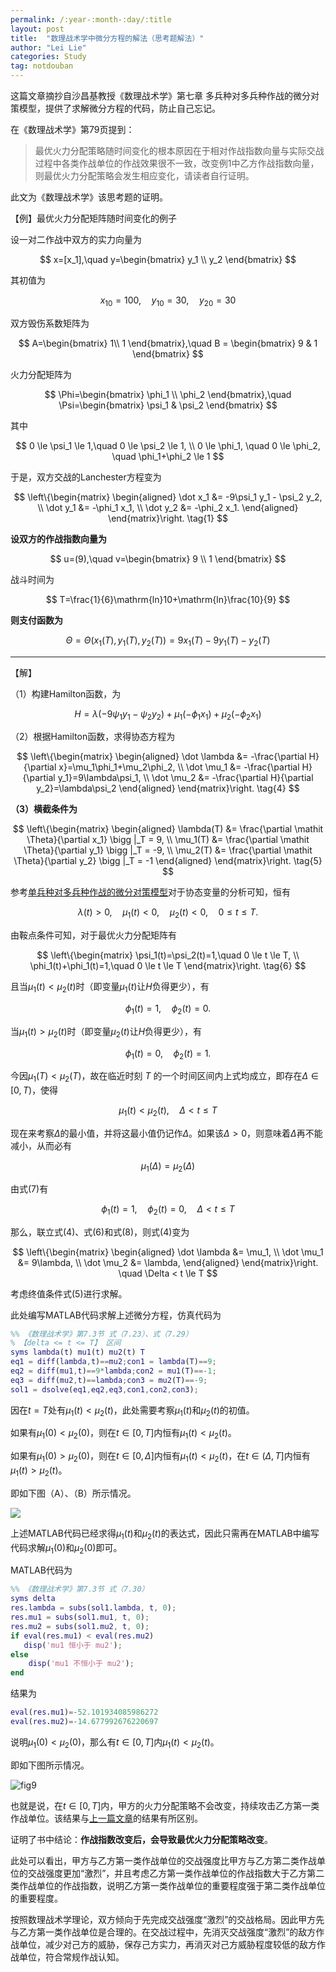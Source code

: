```yaml
---
permalink: /:year-:month-:day/:title
layout: post
title:  "数理战术学中微分方程的解法（思考题解法）"
author: "Lei Lie"
categories: Study
tag: notdouban
---
```

这篇文章摘抄自沙昌基教授《数理战术学》第七章 多兵种对多兵种作战的微分对策模型，提供了求解微分方程的代码，防止自己忘记。

在《数理战术学》第79页提到：

> 最优火力分配策略随时间变化的根本原因在于相对作战指数向量与实际交战过程中各类作战单位的作战效果很不一致，改变例1中乙方作战指数向量，则最优火力分配策略会发生相应变化，请读者自行证明。

此文为《数理战术学》该思考题的证明。

【例】最优火力分配矩阵随时间变化的例子

设一对二作战中双方的实力向量为

$$
x=[x_1],\quad y=\begin{bmatrix}
y_1 \\
y_2
\end{bmatrix}
$$

其初值为

$$
x_{10}=100,\quad y_{10}=30,\quad y_{20}=30
$$

双方毁伤系数矩阵为

$$
A=\begin{bmatrix}
1\\
1
\end{bmatrix},\quad
B = \begin{bmatrix}
9 & 1
\end{bmatrix}
$$

火力分配矩阵为

$$
\Phi=\begin{bmatrix}
\phi_1	\\
\phi_2
\end{bmatrix},\quad 
\Psi=\begin{bmatrix}
\psi_1 & \psi_2
\end{bmatrix}
$$

其中

$$
0 \le \psi_1 \le 1,\quad 0 \le \psi_2 \le 1, \\
0 \le \phi_1, \quad 0 \le \phi_2, \quad \phi_1+\phi_2 \le 1
$$

于是，双方交战的Lanchester方程变为

$$
\left\{\begin{matrix}
\begin{aligned}
 \dot x_1 &= -9\psi_1 y_1 - \psi_2 y_2, \\
 \dot y_1 &= -\phi_1 x_1, \\
 \dot y_2 &= -\phi_2 x_1.
\end{aligned}
\end{matrix}\right.
\tag{1}
$$

**设双方的作战指数向量为**

$$
u=(9),\quad v=\begin{bmatrix}
9	\\
1
\end{bmatrix}
$$

战斗时间为

$$
T=\frac{1}{6}\mathrm{ln}10+\mathrm{ln}\frac{10}{9}
$$

**则支付函数为**

$$
\mathit \Theta=\mathit \Theta(x_1(T),y_1(T),y_2(T))=9x_1(T)-9y_1(T)-y_2(T)
\tag{2}
$$

---

【解】

（1）构建Hamilton函数，为

$$
H=\lambda(-9\psi_1y_1-\psi_2y_2)+\mu_1(-\phi_1x_1)+\mu_2(-\phi_2x_1)
\tag{3}
$$

（2）根据Hamilton函数，求得协态方程为

$$
\left\{\begin{matrix}
\begin{aligned}
\dot \lambda &= -\frac{\partial H}{\partial x}=\mu_1\phi_1+\mu_2\phi_2,	\\
\dot \mu_1 &= -\frac{\partial H}{\partial y_1}=9\lambda\psi_1,	\\
\dot \mu_2 &= -\frac{\partial H}{\partial y_2}=\lambda\psi_2
\end{aligned}
\end{matrix}\right.
\tag{4}
$$

**（3）横截条件为**

$$
\left\{\begin{matrix}
\begin{aligned}
\lambda(T) &= \frac{\partial \mathit \Theta}{\partial x_1} \bigg |_T = 9,	\\
\mu_1(T) &= \frac{\partial \mathit \Theta}{\partial y_1} \bigg |_T = -9,		\\
\mu_2(T) &= \frac{\partial \mathit \Theta}{\partial y_2} \bigg |_T = -1	
\end{aligned}
\end{matrix}\right.
\tag{5}
$$

参考[单兵种对多兵种作战的微分对策模型](https://blog.csdn.net/Ruins_LEE/article/details/115872583)对于协态变量的分析可知，恒有

$$
\lambda(t)>0,\quad \mu_1(t)<0,\quad \mu_2(t)<0,\quad 0 \le t \le T.
$$

由鞍点条件可知，对于最优火力分配矩阵有

$$
\left\{\begin{matrix}
\psi_1(t)=\psi_2(t)=1,\quad 0 \le t \le T,	\\
\phi_1(t)+\phi_1(t)=1,\quad 0 \le t \le T
\end{matrix}\right.
\tag{6}
$$

且当$\mu_1(t)<\mu_2(t)$时（即变量$\mu_1(t)$让$H$负得更少），有

$$
\phi_1(t)=1,\quad \phi_2(t)=0.
\tag{7}
$$

当$\mu_1(t)>\mu_2(t)$时（即变量$\mu_2(t)$让$H$负得更少），有

$$
\phi_1(t)=0,\quad \phi_2(t)=1.
\tag{8}
$$

今因$\mu_1(T)<\mu_2(T)$，故在临近时刻 $T$ 的一个时间区间内上式均成立，即存在$\Delta \in [0,T)$，使得

$$
\mu_1(t) < \mu_2(t), \quad \Delta < t \le T
\tag{9}
$$

现在来考察$\Delta$的最小值，并将这最小值仍记作$\Delta$。如果该$\Delta>0$，则意味着$\Delta$再不能减小，从而必有

$$
\mu_1(\Delta)=\mu_2(\Delta)
\tag{9}
$$

由式$(7)$有

$$
\phi_1(t)=1, \quad \phi_2(t)=0, \quad \Delta < t \le T
$$

那么，联立式$(4)$、式$(6)$和式$(8)$，则式$(4)$变为

$$
\left\{\begin{matrix}
\begin{aligned}
\dot \lambda &= \mu_1,	\\
\dot \mu_1 &= 9\lambda,	\\
\dot \mu_2 &= \lambda,
\end{aligned}
\end{matrix}\right.
\quad \Delta < t \le T
$$

考虑终值条件式$(5)$进行求解。

此处编写MATLAB代码求解上述微分方程，仿真代码为

```matlab
%% 《数理战术学》第7.3节 式（7.23）、式（7.29）
% 【delta <= t <= T】 区间
syms lambda(t) mu1(t) mu2(t) T
eq1 = diff(lambda,t)==mu2;con1 = lambda(T)==9;
eq2 = diff(mu1,t)==9*lambda;con2 = mu1(T)==-1;
eq3 = diff(mu2,t)==lambda;con3 = mu2(T)==-9;
sol1 = dsolve(eq1,eq2,eq3,con1,con2,con3);
```

因在$t=T$处有$\mu_1(t)<\mu_2(t)$，此处需要考察$\mu_1(t)$和$\mu_2(t)$的初值。

如果有$\mu_1(0)<\mu_2(0)$，则在$t \in [0,T]$内恒有$\mu_1(t)<\mu_2(t)$。

如果有$\mu_1(0)>\mu_2(0)$，则在$t \in [0,\Delta]$内恒有$\mu_1(t)<\mu_2(t)$，在$t \in (\Delta,T]$内恒有$\mu_1(t)>\mu_2(t)$。

即如下图（A）、（B）所示情况。

![]({{site.page}}/images/img-2021-10-20/fig8.webp)

上述MATLAB代码已经求得$\mu_1(t)$和$\mu_2(t)$的表达式，因此只需再在MATLAB中编写代码求解$\mu_1(0)$和$\mu_2(0)$即可。

MATLAB代码为

```matlab
%% 《数理战术学》第7.3节 式（7.30）
syms delta
res.lambda = subs(sol1.lambda, t, 0);
res.mu1 = subs(sol1.mu1, t, 0);
res.mu2 = subs(sol1.mu2, t, 0);
if eval(res.mu1) < eval(res.mu2)
   disp('mu1 恒小于 mu2'); 
else
    disp('mu1 不恒小于 mu2'); 
end
```

结果为

```matlab
eval(res.mu1)=-52.101934085986272
eval(res.mu2)=-14.677992676220697
```

说明$\mu_1(0)<\mu_2(0)$，那么有$t \in [0,T]$内$\mu_1(t)<\mu_2(t)$。

即如下图所示情况。

![fig9]({{site.page}}/images/img-2021-10-20/fig9.webp)

也就是说，在$t \in [0,T]$内，甲方的火力分配策略不会改变，持续攻击乙方第一类作战单位。该结果与[上一篇文章](https://blog.csdn.net/Ruins_LEE/article/details/120733615)的结果有所区别。

证明了书中结论：**作战指数改变后，会导致最优火力分配策略改变**。

此处可以看出，甲方与乙方第一类作战单位的交战强度比甲方与乙方第二类作战单位的交战强度更加“激烈”，并且考虑乙方第一类作战单位的作战指数大于乙方第二类作战单位的作战指数，说明乙方第一类作战单位的重要程度强于第二类作战单位的重要程度。

按照数理战术学理论，双方倾向于先完成交战强度“激烈”的交战格局。因此甲方先与乙方第一类作战单位是合理的。在交战过程中，先消灭交战强度“激烈”的敌方作战单位，减少对己方的威胁，保存己方实力，再消灭对己方威胁程度较低的敌方作战单位，符合常规作战认知。